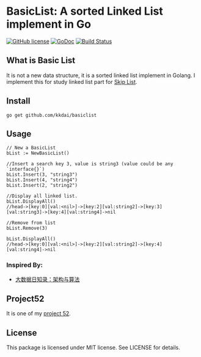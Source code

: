 BasicList: A sorted Linked List implement in Go
==================
[![GitHub license](https://img.shields.io/badge/license-MIT-blue.svg)](https://raw.githubusercontent.com/kkdai/basiclist/master/LICENSE)  [![GoDoc](https://godoc.org/github.com/kkdai/basiclist?status.svg)](https://godoc.org/github.com/kkdai/basiclist)  [![Build Status](https://travis-ci.org/kkdai/basiclist.svg?branch=master)](https://travis-ci.org/kkdai/basiclist)


What is Basic List
---------------

It is not a new data structure, it is a sorted linked list implement in Golang. I implement this for study linked list part for [Skip List](https://en.wikipedia.org/wiki/Skip_list).


Install
---------------
`go get github.com/kkdai/basiclist`


Usage
---------------

    // New a BasicList
    bList := NewBasicList()
    
    //Insert a search key 3, value is string3 (value could be any `interface{}`)
    bList.Insert(3, "string3")
    bList.Insert(4, "string4")
    bList.Insert(2, "string2")
    
    //Display all linked list.
    bList.DisplayAll()
    //head->[key:0][val:<nil>]->[key:2][val:string2]->[key:3][val:string3]->[key:4][val:string4]->nil
    
    //Remove from list
    bList.Remove(3)    
    
    bList.DisplayAll()
    //head->[key:0][val:<nil>]->[key:2][val:string2]->[key:4][val:string4]->nil

### Inspired By:

- [大数据日知录：架构与算法](http://product.dangdang.com/23561651.html)


Project52
---------------

It is one of my [project 52](https://github.com/kkdai/project52).


License
---------------

This package is licensed under MIT license. See LICENSE for details.


